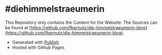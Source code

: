# #diehimmelstraeumerin

This Repository only contains the Content for the Website.
The Sources can be found at [https://github.com/fbernutz/die-himmelstraeumerin-blog](https://github.com/fbernutz/die-himmelstraeumerin-blog). 

- Generated with [Publish](https://github.com/JohnSundell/Publish)
- Hosted with Github Pages
